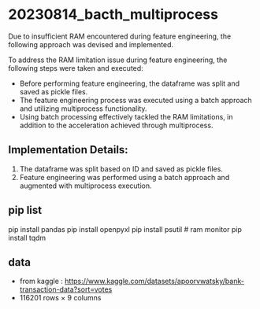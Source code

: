 # 20230814_bacth_multiprocess

Due to insufficient RAM encountered during feature engineering, the following approach was devised and implemented.

To address the RAM limitation issue during feature engineering, the following steps were taken and executed:

- Before performing feature engineering, the dataframe was split and saved as pickle files.
- The feature engineering process was executed using a batch approach and utilizing multiprocess functionality.
- Using batch processing effectively tackled the RAM limitations, in addition to the acceleration achieved through multiprocess.

## Implementation Details:

1. The dataframe was split based on ID and saved as pickle files.
2. Feature engineering was performed using a batch approach and augmented with multiprocess execution.


## pip list
pip install pandas
pip install openpyxl
pip install psutil # ram monitor
pip install tqdm

## data 
- from kaggle : https://www.kaggle.com/datasets/apoorvwatsky/bank-transaction-data?sort=votes
- 116201 rows × 9 columns
